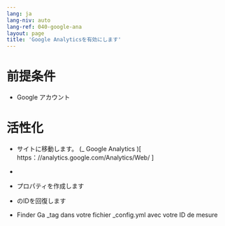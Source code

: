 ```yaml
---
lang: ja
lang-niv: auto
lang-ref: 040-google-ana
layout: page
title: 'Google Analyticsを有効にします'
---
```


# 前提条件
* Google アカウント 




# 活性化
* サイトに移動します。  (_  Google Analytics  )[  https：//analytics.google.com/Analytics/Web/  ]  


*  


* プロパティを作成します 


* のIDを回復します 


* Finder Ga  _tag dans votre fichier \_config.yml avec votre ID de mesure
  

  


